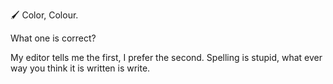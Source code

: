 🖌 Color, Colour.

What one is correct?

My editor tells me the first, I prefer the second. Spelling is stupid, what ever way you think it is written is write.